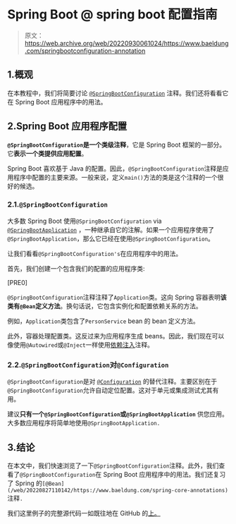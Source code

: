 # Spring Boot @ spring boot 配置指南

> 原文：<https://web.archive.org/web/20220930061024/https://www.baeldung.com/springbootconfiguration-annotation>

## 1.概观

在本教程中，我们将简要讨论 [`@SpringBootConfiguration`](https://web.archive.org/web/20220827110142/https://docs.spring.io/spring-boot/docs/current/api/org/springframework/boot/SpringBootConfiguration.html) 注释。我们还将看看它在 Spring Boot 应用程序中的用法。

## 2.Spring Boot 应用程序配置

**`@SpringBootConfiguration`是一个类级注释**，它是 Spring Boot 框架的一部分。它**表示一个类提供应用配置**。

Spring Boot 喜欢基于 Java 的配置。因此，`@SpringBootConfiguration`注释是应用程序中配置的主要来源。一般来说，定义`main()`方法的类是这个注释的一个很好的候选。

### 2.1.`@SpringBootConfiguration`

大多数 Spring Boot 使用`@SpringBootConfiguration` via [`@SpringBootApplication`](/web/20220827110142/https://www.baeldung.com/spring-boot-annotations) ，一种继承自它的注解。如果一个应用程序使用了`@SpringBootApplication`，那么它已经在使用`@SpringBootConfiguration`。

让我们看看`@SpringBootConfiguration's`在应用程序中的用法。

首先，我们创建一个包含我们的配置的应用程序类:

[PRE0]

`@SpringBootConfiguration`注释注释了`Application`类。这向 Spring 容器表明**该类有`@Bean`定义方法**。换句话说，它包含实例化和配置依赖关系的方法。

例如，`Application`类包含了`PersonService` bean 的 bean 定义方法。

此外，容器处理配置类。这反过来为应用程序生成 beans。因此，我们现在可以像使用`@Autowired`或`@Inject`一样使用[依赖注入](/web/20220827110142/https://www.baeldung.com/inversion-control-and-dependency-injection-in-spring)注释。

### 2.2.`@SpringBootConfiguration`对`@Configuration`

`@SpringBootConfiguration`是对 [`@Configuration`](/web/20220827110142/https://www.baeldung.com/spring-bean-annotations) 的替代注释。主要区别在于`@SpringBootConfiguration`允许自动定位配置。这对于单元或集成测试尤其有用。

建议**只有一个`@SpringBootConfiguration`或`@SpringBootApplication`** 供您应用。大多数应用程序将简单地使用`@SpringBootApplication.`

## 3.结论

在本文中，我们快速浏览了一下`@SpringBootConfiguration`注释。此外，我们查看了`@SpringBootConfiguration`在 Spring Boot 应用程序中的用法。我们还复习了 Spring 的`[@Bean](/web/20220827110142/https://www.baeldung.com/spring-core-annotations)`注释`.`

我们这里例子的完整源代码一如既往地在 GitHub 的[上。](https://web.archive.org/web/20220827110142/https://github.com/eugenp/tutorials/tree/master/spring-boot-modules/spring-boot-annotations-2)